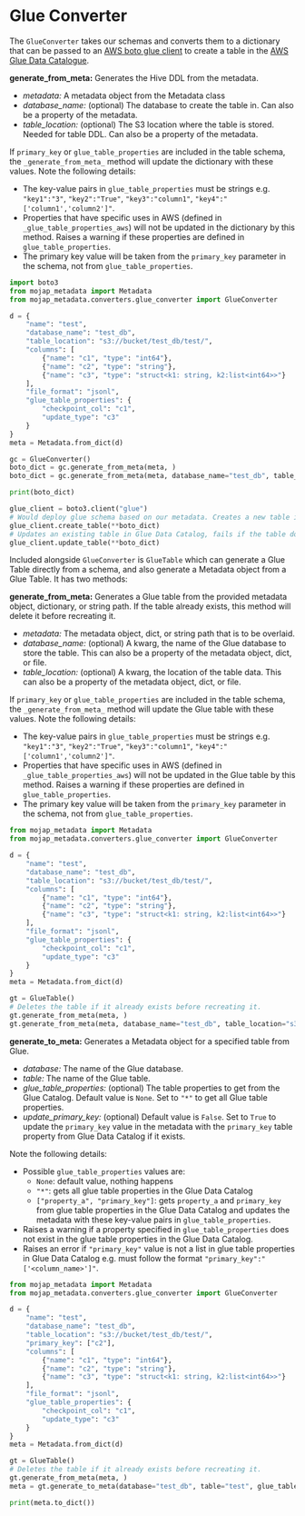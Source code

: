 # Glue Converter

The `GlueConverter` takes our schemas and converts them to a dictionary that can be passed to an [AWS boto glue client](https://boto3.amazonaws.com/v1/documentation/api/latest/reference/services/glue.html) to create a table in the [AWS Glue Data Catalogue](https://docs.aws.amazon.com/glue/latest/dg/catalog-and-crawler.html).

**generate_from_meta:** Generates the Hive DDL from the metadata.
- _metadata:_ A metadata object from the Metadata class
- _database\_name:_ (optional) The database to create the table in. Can also be a property of the metadata.
- _table\_location:_ (optional) The S3 location where the table is stored. Needed for table DDL. Can also be a property of the metadata.
    
If `primary_key` or `glue_table_properties` are included in the table schema, the `_generate_from_meta_` method will update the dictionary with these values. Note the following details:
- The key-value pairs in `glue_table_properties` must be strings e.g. `"key1":"3"`, `"key2":"True"`, `"key3":"column1"`, `"key4":"['column1','column2']"`.
- Properties that have specific uses in AWS (defined in `_glue_table_properties_aws`) will not be updated in the dictionary by this method. Raises a warning if these properties are defined in `glue_table_properties`.
- The primary key value will be taken from the `primary_key` parameter in the schema, not from `glue_table_properties`. 

```python
import boto3
from mojap_metadata import Metadata
from mojap_metadata.converters.glue_converter import GlueConverter

d = {
    "name": "test",
    "database_name": "test_db",
    "table_location": "s3://bucket/test_db/test/",
    "columns": [
        {"name": "c1", "type": "int64"},
        {"name": "c2", "type": "string"},
        {"name": "c3", "type": "struct<k1: string, k2:list<int64>>"}
    ],
    "file_format": "jsonl",
    "glue_table_properties": {
        "checkpoint_col": "c1", 
        "update_type": "c3"
    }
}
meta = Metadata.from_dict(d)

gc = GlueConverter()
boto_dict = gc.generate_from_meta(meta, )
boto_dict = gc.generate_from_meta(meta, database_name="test_db", table_location="s3://bucket/test_db/test/")

print(boto_dict) 

glue_client = boto3.client("glue")
# Would deploy glue schema based on our metadata. Creates a new table in Glue Data Catalog, will fail if the table already exists.
glue_client.create_table(**boto_dict) 
# Updates an existing table in Glue Data Catalog, fails if the table does not exist.
glue_client.update_table(**boto_dict) 
```

Included alongside `GlueConverter` is `GlueTable` which can generate a Glue Table directly from a schema, and also generate a Metadata object from a Glue Table. It has two methods:

**generate_from_meta:** Generates a Glue table from the provided metadata object, dictionary, or string path. If the table already exists, this method will delete it before recreating it.
- _metadata:_ The metadata object, dict, or string path that is to be overlaid.
- _database\_name:_ (optional) A kwarg, the name of the Glue database to store the table. This can also be a property of the metadata object, dict, or file.
- _table\_location:_ (optional) A kwarg, the location of the table data. This can also be a property of the metadata object, dict, or file.

If `primary_key` or `glue_table_properties` are included in the table schema, the `_generate_from_meta_` method will update the Glue table with these values. Note the following details:
- The key-value pairs in `glue_table_properties` must be strings e.g. `"key1":"3"`, `"key2":"True"`, `"key3":"column1"`, `"key4":"['column1','column2']"`.
- Properties that have specific uses in AWS (defined in `_glue_table_properties_aws`) will not be updated in the Glue table by this method. Raises a warning if these properties are defined in `glue_table_properties`.
- The primary key value will be taken from the `primary_key` parameter in the schema, not from `glue_table_properties`. 

```python
from mojap_metadata import Metadata
from mojap_metadata.converters.glue_converter import GlueConverter

d = {
    "name": "test",
    "database_name": "test_db",
    "table_location": "s3://bucket/test_db/test/",
    "columns": [
        {"name": "c1", "type": "int64"},
        {"name": "c2", "type": "string"},
        {"name": "c3", "type": "struct<k1: string, k2:list<int64>>"}
    ],
    "file_format": "jsonl",
    "glue_table_properties": {
        "checkpoint_col": "c1", 
        "update_type": "c3"
    }
}
meta = Metadata.from_dict(d)

gt = GlueTable()
# Deletes the table if it already exists before recreating it.
gt.generate_from_meta(meta, )
gt.generate_from_meta(meta, database_name="test_db", table_location="s3://bucket/test_db/test/")
```

**generate_to_meta:** Generates a Metadata object for a specified table from Glue.
- _database:_ The name of the Glue database.
- _table:_ The name of the Glue table.
- _glue\_table\_properties:_ (optional) The table properties to get from the Glue Catalog. Default value is `None`. Set to `"*"` to get all Glue table properties.
- _update\_primary\_key:_ (optional) Default value is `False`. Set to `True` to update the `primary_key` value in the metadata with the `primary_key` table property from Glue Data Catalog if it exists. 

Note the following details:
- Possible `glue_table_properties` values are:
    - `None`: default value, nothing happens
    - `"*"`: gets all glue table properties in the Glue Data Catalog
    - `["property_a", "primary_key"]`: gets `property_a` and `primary_key` from glue table properties in the Glue Data Catalog and updates the metadata with these key-value pairs in `glue_table_properties`.
- Raises a warning if a property specified in `glue_table_properties` does not exist in the glue table properties in the Glue Data Catalog.
- Raises an error if `"primary_key"` value is not a list in glue table properties in Glue Data Catalog e.g. must follow the format `"primary_key":"['<column_name>']"`.

```python
from mojap_metadata import Metadata
from mojap_metadata.converters.glue_converter import GlueConverter

d = {
    "name": "test",
    "database_name": "test_db",
    "table_location": "s3://bucket/test_db/test/",
    "primary_key": ["c2"],
    "columns": [
        {"name": "c1", "type": "int64"},
        {"name": "c2", "type": "string"},
        {"name": "c3", "type": "struct<k1: string, k2:list<int64>>"}
    ],
    "file_format": "jsonl",
    "glue_table_properties": {
        "checkpoint_col": "c1", 
        "update_type": "c3"
    }
}
meta = Metadata.from_dict(d)

gt = GlueTable()
# Deletes the table if it already exists before recreating it.
gt.generate_from_meta(meta, )
meta = gt.generate_to_meta(database="test_db", table="test", glue_table_properties="*", get_primary_key=True)

print(meta.to_dict())
```
